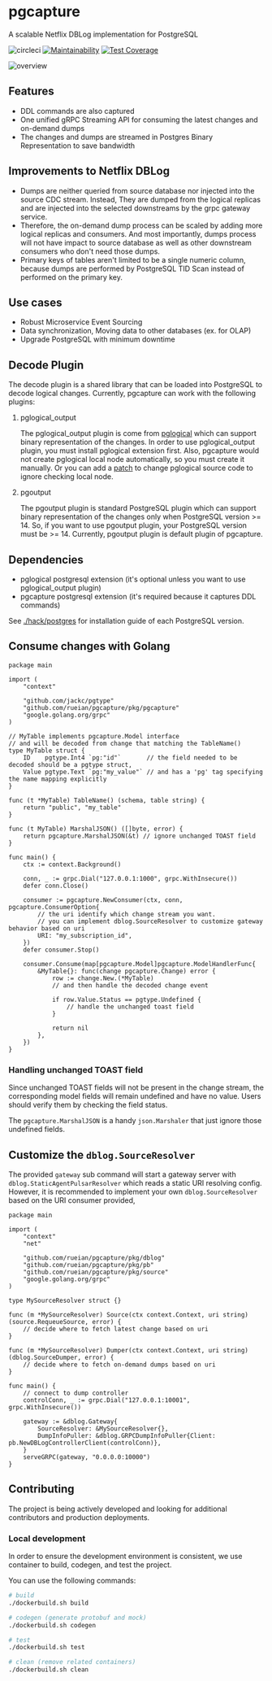 # pgcapture

A scalable Netflix DBLog implementation for PostgreSQL

![circleci](https://circleci.com/gh/rueian/pgcapture.svg?style=shield)
[![Maintainability](https://api.codeclimate.com/v1/badges/efd0f50a92233b34ae5e/maintainability)](https://codeclimate.com/github/rueian/pgcapture/maintainability)
[![Test Coverage](https://api.codeclimate.com/v1/badges/efd0f50a92233b34ae5e/test_coverage)](https://codeclimate.com/github/rueian/pgcapture/test_coverage)

![overview](./hack/images/overview.png)

## Features
* DDL commands are also captured
* One unified gRPC Streaming API for consuming the latest changes and on-demand dumps
* The changes and dumps are streamed in Postgres Binary Representation to save bandwidth

## Improvements to Netflix DBLog
* Dumps are neither queried from source database nor injected into the source CDC stream.
  Instead, They are dumped from the logical replicas and are injected into the selected downstreams by the grpc gateway service.
* Therefore, the on-demand dump process can be scaled by adding more logical replicas and consumers.
  And most importantly, dumps process will not have impact to source database as well as other downstream consumers who don't need those dumps.   
* Primary keys of tables aren't limited to be a single numeric column, because dumps are performed by PostgreSQL TID Scan instead of performed on the primary key.
  
## Use cases
* Robust Microservice Event Sourcing
* Data synchronization, Moving data to other databases (ex. for OLAP)
* Upgrade PostgreSQL with minimum downtime

## Decode Plugin
The decode plugin is a shared library that can be loaded into PostgreSQL to decode logical changes.
Currently, pgcapture can work with the following plugins:
1. pglogical_output 

     The pglogical_output plugin is come from [pglogical](https://github.com/2ndQuadrant/pglogical) which can support binary representation of the changes. In order to use pglogical_output plugin, you must install pglogical extension first. Also, pgcapture would not create pglogical local node automatically, so you must create it manually. Or you can add a [patch](hack/postgres/14/pglogical/pglogical.patch) to change pglogical source code to ignore checking local node.

2. pgoutput

     The pgoutput plugin is standard PostgreSQL plugin which can support binary representation of the changes only when PostgreSQL version >= 14. So, if you want to use pgoutput plugin, your PostgreSQL version must be >= 14. Currently, pgoutput plugin is default plugin of pgcapture.

## Dependencies
* pglogical postgresql extension (it's optional unless you want to use pglogical_output plugin)
* pgcapture postgresql extension (it's required because it captures DDL commands)

See [./hack/postgres](./hack/postgres) for installation guide of each PostgreSQL version.

## Consume changes with Golang

```golang
package main

import (
    "context"

    "github.com/jackc/pgtype"
    "github.com/rueian/pgcapture/pkg/pgcapture"
    "google.golang.org/grpc"
)

// MyTable implements pgcapture.Model interface
// and will be decoded from change that matching the TableName()
type MyTable struct {
    ID    pgtype.Int4 `pg:"id"`       // the field needed to be decoded should be a pgtype struct, 
    Value pgtype.Text `pg:"my_value"` // and has a 'pg' tag specifying the name mapping explicitly
}

func (t *MyTable) TableName() (schema, table string) {
    return "public", "my_table"
}

func (t MyTable) MarshalJSON() ([]byte, error) {
    return pgcapture.MarshalJSON(&t) // ignore unchanged TOAST field
}

func main() {
    ctx := context.Background()

    conn, _ := grpc.Dial("127.0.0.1:1000", grpc.WithInsecure())
    defer conn.Close()

    consumer := pgcapture.NewConsumer(ctx, conn, pgcapture.ConsumerOption{ 
        // the uri identify which change stream you want.
        // you can implement dblog.SourceResolver to customize gateway behavior based on uri
        URI: "my_subscription_id", 
    })
    defer consumer.Stop()
	
    consumer.Consume(map[pgcapture.Model]pgcapture.ModelHandlerFunc{
        &MyTable{}: func(change pgcapture.Change) error {
            row := change.New.(*MyTable) 
            // and then handle the decoded change event

            if row.Value.Status == pgtype.Undefined {
                // handle the unchanged toast field
            }

            return nil
        },
    })
}
```

### Handling unchanged TOAST field

Since unchanged TOAST fields will not be present in the change stream, the corresponding model fields will remain undefined and have no value.
Users should verify them by checking the field status.

The `pgcapture.MarshalJSON` is a handy `json.Marshaler` that just ignore those undefined fields.

## Customize the `dblog.SourceResolver`

The provided `gateway` sub command will start a gateway server with `dblog.StaticAgentPulsarResolver` which reads a static URI resolving config.
However, it is recommended to implement your own `dblog.SourceResolver` based on the URI consumer provided, 

```golang
package main

import (
    "context"
    "net"
	
    "github.com/rueian/pgcapture/pkg/dblog"
    "github.com/rueian/pgcapture/pkg/pb"
    "github.com/rueian/pgcapture/pkg/source"
    "google.golang.org/grpc"
)

type MySourceResolver struct {}

func (m *MySourceResolver) Source(ctx context.Context, uri string) (source.RequeueSource, error) {
    // decide where to fetch latest change based on uri
}

func (m *MySourceResolver) Dumper(ctx context.Context, uri string) (dblog.SourceDumper, error) {
    // decide where to fetch on-demand dumps based on uri
}

func main() {
    // connect to dump controller
    controlConn, _ := grpc.Dial("127.0.0.1:10001", grpc.WithInsecure())
	
    gateway := &dblog.Gateway{
        SourceResolver: &MySourceResolver{}, 
        DumpInfoPuller: &dblog.GRPCDumpInfoPuller{Client: pb.NewDBLogControllerClient(controlConn)},
    }
    serveGRPC(gateway, "0.0.0.0:10000")
}

```

## Contributing
The project is being actively developed and looking for additional contributors and production deployments.

### Local development
In order to ensure the development environment is consistent, we use container to build, codegen, and test the project.

You can use the following commands:
```bash
# build
./dockerbuild.sh build

# codegen (generate protobuf and mock)
./dockerbuild.sh codegen

# test
./dockerbuild.sh test

# clean (remove related containers)
./dockerbuild.sh clean
```

